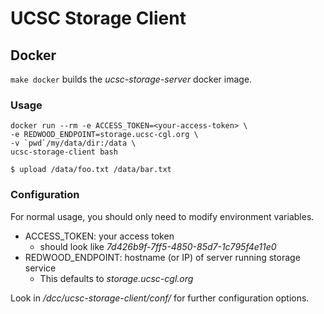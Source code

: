 # UCSC Storage Client

## Docker
`make docker` builds the _ucsc-storage-server_ docker image.

### Usage
```
docker run --rm -e ACCESS_TOKEN=<your-access-token> \
-e REDWOOD_ENDPOINT=storage.ucsc-cgl.org \
-v `pwd`/my/data/dir:/data \
ucsc-storage-client bash

$ upload /data/foo.txt /data/bar.txt
```

### Configuration
For normal usage, you should only need to modify environment variables.
- ACCESS_TOKEN: your access token
  - should look like _7d426b9f-7ff5-4850-85d7-1c795f4e11e0_
- REDWOOD_ENDPOINT: hostname (or IP) of server running storage service
  - This defaults to _storage.ucsc-cgl.org_

Look in _/dcc/ucsc-storage-client/conf/_ for further configuration options.
